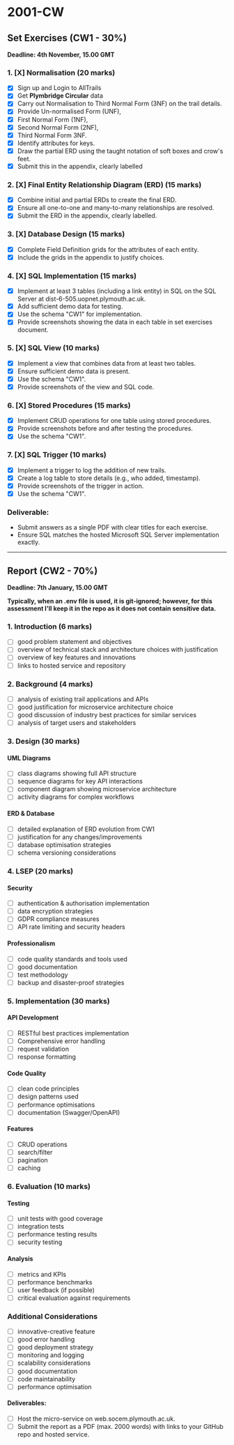 # 2001-CW

## Set Exercises (CW1 - 30%)

**Deadline: 4th November, 15.00 GMT**

### 1.  [X] Normalisation (20 marks)

- [X] Sign up and Login to AllTrails
- [X] Get **Plymbridge Circular** data
- [X] Carry out Normalisation to Third Normal Form (3NF) on the trail details.
- [X] Provide Un-normalised Form (UNF),
- [X] First Normal Form (1NF),
- [X] Second Normal Form (2NF),
- [X] Third Normal Form 3NF.
- [X] Identify attributes for keys.
- [X] Draw the partial ERD using the taught notation of soft boxes and crow's feet.
- [X] Submit this in the appendix, clearly labelled

### 2. [X] Final Entity Relationship Diagram (ERD) (15 marks)

- [X] Combine initial and partial ERDs to create the final ERD.
- [X] Ensure all one-to-one and many-to-many relationships are resolved.
- [X] Submit the ERD in the appendix, clearly labelled.

### 3. [X] Database Design (15 marks)

- [X] Complete Field Definition grids for the attributes of each entity.
- [X] Include the grids in the appendix to justify choices.

### 4. [X] SQL Implementation (15 marks)

- [X] Implement at least 3 tables (including a link entity) in SQL on the SQL Server at dist-6-505.uopnet.plymouth.ac.uk.
- [X] Add sufficient demo data for testing.
- [X] Use the schema "CW1" for implementation.
- [X] Provide screenshots showing the data in each table in set exercises document.

### 5. [X] SQL View (10 marks)

- [X] Implement a view that combines data from at least two tables.
- [X] Ensure sufficient demo data is present.
- [X] Use the schema "CW1".
- [X] Provide screenshots of the view and SQL code.

### 6. [X] Stored Procedures (15 marks)

- [X] Implement CRUD operations for one table using stored procedures.
- [X] Provide screenshots before and after testing the procedures.
- [X] Use the schema "CW1".

### 7. [X] SQL Trigger (10 marks)

- [X] Implement a trigger to log the addition of new trails.
- [X] Create a log table to store details (e.g., who added, timestamp).
- [X] Provide screenshots of the trigger in action.
- [X] Use the schema "CW1".

### Deliverable:

- Submit answers as a single PDF with clear titles for each exercise.
- Ensure SQL matches the hosted Microsoft SQL Server implementation exactly.

---

## Report (CW2 - 70%)

**Deadline: 7th January, 15.00 GMT**

**Typically, when an .env file is used, it is git-ignored; however, for this assessment I'll keep it in the repo as it does not contain sensitive data.**


### 1. Introduction (6 marks)
- [ ] good problem statement and objectives
- [ ] overview of technical stack and architecture choices with justification
- [ ] overview of key features and innovations
- [ ] links to hosted service and repository

### 2. Background (4 marks)
- [ ] analysis of existing trail applications and APIs
- [ ] good justification for microservice architecture choice
- [ ] good discussion of industry best practices for similar services
- [ ] analysis of target users and stakeholders

### 3. Design (30 marks)

#### UML Diagrams
- [ ] class diagrams showing full API structure
- [ ] sequence diagrams for key API interactions
- [ ] component diagram showing microservice architecture
- [ ] activity diagrams for complex workflows

#### ERD & Database
- [ ] detailed explanation of ERD evolution from CW1
- [ ] justification for any changes/improvements
- [ ] database optimisation strategies
- [ ] schema versioning considerations

### 4. LSEP (20 marks)

#### Security
- [ ] authentication & authorisation implementation
- [ ] data encryption strategies
- [ ] GDPR compliance measures 
- [ ] API rate limiting and security headers

#### Professionalism
- [ ] code quality standards and tools used
- [ ] good documentation
- [ ] test methodology 
- [ ] backup and disaster-proof strategies

### 5. Implementation (30 marks)

#### API Development
- [ ] RESTful best practices implementation
- [ ] Comprehensive error handling
- [ ] request validation
- [ ] response formatting

#### Code Quality
- [ ] clean code principles
- [ ] design patterns used
- [ ] performance optimisations 
- [ ] documentation (Swagger/OpenAPI)

#### Features
- [ ] CRUD operations
- [ ] search/filter 
- [ ] pagination
- [ ] caching 

### 6. Evaluation (10 marks)

#### Testing
- [ ] unit tests with good coverage
- [ ] integration tests
- [ ] performance testing results
- [ ] security testing

#### Analysis
- [ ] metrics and KPIs
- [ ] performance benchmarks
- [ ] user feedback (if possible)
- [ ] critical evaluation against requirements

### Additional Considerations
- [ ] innovative-creative feature
- [ ] good error handling
- [ ] good deployment strategy
- [ ] monitoring and logging
- [ ] scalability considerations
- [ ] good documentation
- [ ] code maintainability
- [ ] performance optimisation

#### Deliverables:

- [ ] Host the micro-service on web.socem.plymouth.ac.uk.
- [ ] Submit the report as a PDF (max. 2000 words) with links to your GitHub repo and hosted service.
